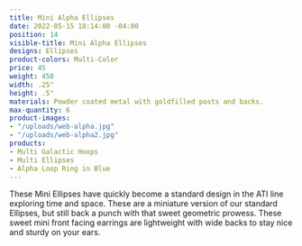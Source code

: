 ```yaml
---
title: Mini Alpha Ellipses
date: 2022-05-15 18:14:00 -04:00
position: 14
visible-title: Mini Alpha Ellipses
designs: Ellipses
product-colors: Multi-Color
price: 45
weight: 450
width: .25"
height: .5"
materials: Powder coated metal with goldfilled posts and backs.
max-quantity: 6
product-images:
- "/uploads/web-alpha.jpg"
- "/uploads/web-alpha2.jpg"
products:
- Multi Galactic Hoops
- Multi Ellipses
- Alpha Loop Ring in Blue
---
```


These Mini Ellipses have quickly become a standard design in the ATI line exploring time and space. These are a miniature version of our standard Ellipses, but still back a punch with that sweet geometric prowess. These sweet mini front facing earrings are lightweight with wide backs to stay nice and sturdy on your ears.